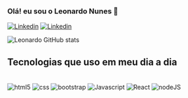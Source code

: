 ### Olá! eu sou o Leonardo Nunes 👋

[![Linkedin](https://img.shields.io/badge/LinkedIn-0077B5?style=for-the-badge&logo=linkedin&logoColor=white)](https://www.linkedin.com/in/leonardo-paulo-nunes-de-freitas/)
[![Linkedin](https://img.shields.io/badge/Instagram-E4405F?style=for-the-badge&logo=instagram&logoColor=white)](https://www.instagram.com/leonardopnf/)

![Leonardo GitHub stats](https://github-readme-stats.vercel.app/api?username=LeonardoPNunes&show_icons=true&theme=tokyonight)

## Tecnologias que uso em meu dia a dia

<div style="display:inline-block"><br/>
<img align="center" src="https://img.shields.io/badge/HTML5-E34F26?style=for-the-badge&logo=html5&logoColor=white" alt="html5"/>
<img align="center" src="https://img.shields.io/badge/CSS3-1572B6?style=for-the-badge&logo=css3&logoColor=white" alt="css"/>
<img align="center" src="https://img.shields.io/badge/Bootstrap-563D7C?style=for-the-badge&logo=bootstrap&logoColor=white" alt="bootstrap"/>
<img align="center" src="https://img.shields.io/badge/JavaScript-F7DF1E?style=for-the-badge&logo=javascript&logoColor=black" alt="Javascript"/>
<img align="center" src="https://img.shields.io/badge/React-20232A?style=for-the-badge&logo=react&logoColor=61DAFB" alt="React"/>
<img align="center" src="https://img.shields.io/badge/Node.js-43853D?style=for-the-badge&logo=node.js&logoColor=white" alt="nodeJS"/>

</div>
